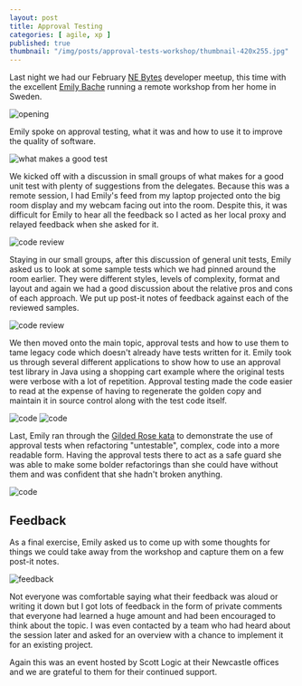 ```yaml
---
layout: post
title: Approval Testing
categories: [ agile, xp ]
published: true
thumbnail: "/img/posts/approval-tests-workshop/thumbnail-420x255.jpg"
---
```


Last night we had our February <a href="http://nebytes.net">NE Bytes</a> developer meetup, this time with the 
excellent <a href="https://twitter.com/emilybache">Emily Bache</a> running a remote workshop from her home in Sweden. 

<img src="/img/posts/approval-tests-workshop/opening.JPG" alt="opening" class="u-max-full-width" />

Emily spoke on approval testing, what it was and how to use it to improve the quality of software. 

<img src="/img/posts/approval-tests-workshop/discussion.JPG" alt="what makes a good test" class="u-max-full-width" />

We kicked off with a discussion in small groups of what makes for a good unit test with plenty of suggestions from the delegates. Because this was
a remote session, I had Emily's feed from my laptop projected onto the big room display and my webcam facing out into the room. Despite 
this, it was difficult for Emily to hear all the feedback so I acted as her local proxy and relayed feedback when she asked for it. 

<img src="/img/posts/approval-tests-workshop/workshop-1.JPG" alt="code review" class="u-max-full-width" />

Staying in our small groups, after this discussion of general unit tests, Emily asked us to look at some sample tests which we had 
pinned around the room earlier. They were different styles, levels of complexity, format and layout and again we had a good 
discussion about the relative pros and cons of each approach. We put up post-it notes of feedback against each of the reviewed samples.

<img src="/img/posts/approval-tests-workshop/workshop-2.JPG" alt="code review" class="u-max-full-width" />

We then moved onto the main topic, approval tests and how to use them to tame legacy code which doesn't already have tests written for it. 
Emily took us through several different applications to show how to use an approval test library in Java using a shopping cart example where 
the original tests were verbose with a lot of repetition. Approval testing made the code easier to read at the expense of having to regenerate the 
golden copy and maintain it in source control along with the test code itself.

<img src="/img/posts/approval-tests-workshop/code-1.JPG" alt="code" class="u-max-full-width" />

<img src="/img/posts/approval-tests-workshop/code-2.JPG" alt="code" class="u-max-full-width" />

Last, Emily ran through the <a href="https://github.com/emilybache/GildedRose-Refactoring-Kata">Gilded Rose kata</a> to demonstrate the use of 
approval tests when refactoring "untestable", complex, code into a more readable form. Having the approval tests there to act as a safe guard she 
was able to make some bolder refactorings than she could have without them and was confident that she hadn't broken anything.

<img src="/img/posts/approval-tests-workshop/code-3.JPG" alt="code" class="u-max-full-width" />


## Feedback

As a final exercise, Emily asked us to come up with some thoughts for things we could take away from the workshop and capture 
them on a few post-it notes. 

<img src="/img/posts/approval-tests-workshop/feedback-postits.JPG" alt="feedback" class="u-max-full-width" />

Not everyone was comfortable saying what their feedback was aloud or writing it down but I got lots of feedback in the form of 
private comments that everyone had learned a huge amount and had been encouraged to think about the topic. I was even contacted by 
a team who had heard about the session later and asked for an overview with a chance to implement it for an existing project.

Again this was an event hosted by Scott Logic at their Newcastle offices and we are grateful to them for their continued support.
